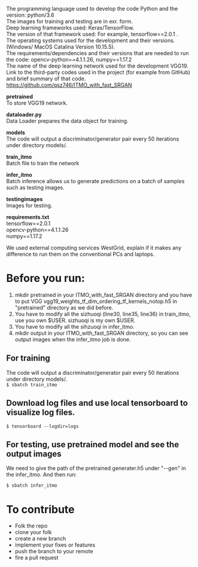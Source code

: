 The programming language used to develop the code Python and the version: python/3.6 <br />
The images for training and testing are in exr. form. <br />
Deep learning frameworks used: Keras/TensorFlow. <br />
The version of that framework used: For example, tensorflow==2.0.1 . <br />
The operating systems used for the development and their versions.(Windows/ MacOS Catalina Version 10.15.5). <br />
The requirements/dependencies and their versions that are needed to run the code: opencv-python==4.1.1.26, numpy==1.17.2 <br />
The name of the deep learning network used for the development VGG19. <br />
Link to the third-party codes used in the project (for example from GitHub) and brief summary of that code. https://github.com/qsz746/ITMO_with_fast_SRGAN <br />

**pretrained**<br />
To store VGG19 network.<br />

**dataloader.py**<br />
Data Loader prepares the data object for training.

**models**<br />
The code will output a discriminator/generator pair every 50 iterations under directory models/. <br />

**train_itmo**<br />
Batch file to train the network<br />

**infer_itmo**<br />
Batch inference allows us to generate predictions on a batch of samples such as testing images.

**testingimages**<br />
Images for testing.<br />

**requirements.txt**<br />
tensorflow==2.0.1<br />
opencv-python==4.1.1.26<br />
numpy==1.17.2<br />

We used external computing services WestGrid, explain if it makes any difference to run them on the conventional PCs and laptops. <br />


# Before you run:

1. mkdir pretrained in your ITMO_with_fast_SRGAN directory and you have to put VGG vgg19_weights_tf_dim_ordering_tf_kernels_notop.h5 in "pretrained" directory as we did before.
2. You have to modify all the sizhuoqi (line30, line35, line36) in train_itmo, use you own $USER. sizhuoqi is my own $USER.
3. You have to modify all the sihzuoqi in infer_itmo.
4. mkdir output in your ITMO_with_fast_SRGAN directory, so you can see output images when the infer_itmo job is done.


## For training
The code will output a discriminator/generator pair every 50 iterations under directory models/. <br />
`$ sbatch train_itmo`

## Download log files and use local tensorboard to visualize log files.
`$ tensorboard --logdir=logs`

## For testing, use pretrained model and see the output images
We need to give the path of the pretrained generater.h5 under "--gen" in the infer_itmo. And then run: <br />

`$ sbatch infer_itmo`



# To contribute 
- Folk the repo
- clone your folk
- create a new branch
- implement your fixes or features
- push the branch to your remote
- fire a pull request
